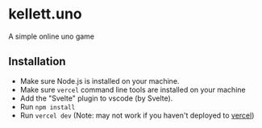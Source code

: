 # kellett.uno
A simple online uno game


## Installation

- Make sure Node.js is installed on your machine.
- Make sure `vercel` command line tools are installed on your machine
- Add the "Svelte" plugin to vscode (by Svelte).
- Run `npm install`
- Run `vercel dev` (Note: may not work if you haven't deployed to [vercel](https://vercel.com/))